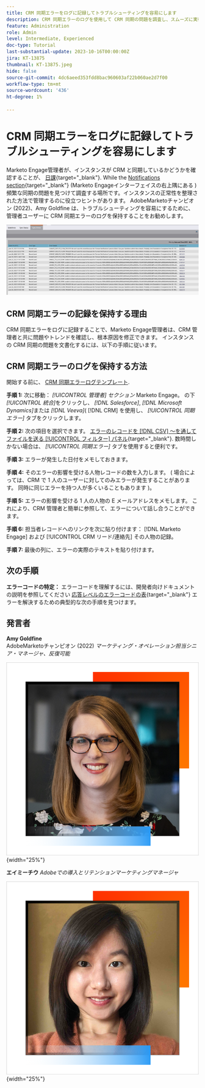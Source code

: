 ```yaml
---
title: CRM 同期エラーをログに記録してトラブルシューティングを容易にします
description: CRM 同期エラーのログを使用して CRM 同期の問題を調査し、スムーズに実行させる方法を説明します。
feature: Administration
role: Admin
level: Intermediate, Experienced
doc-type: Tutorial
last-substantial-update: 2023-10-16T00:00:00Z
jira: KT-13875
thumbnail: KT-13875.jpeg
hide: false
source-git-commit: 4dc6aeed353fdd8bac960603af22b060ae2d7f00
workflow-type: tm+mt
source-wordcount: '436'
ht-degree: 1%

---
```



# CRM 同期エラーをログに記録してトラブルシューティングを容易にします

Marketo Engage管理者が、インスタンスが CRM と同期しているかどうかを確認することが、 [日課](https://nation.marketo.com/t5/champion-program-blogs/my-marketo-morning-routine-tips-for-driving-marketing-operation/ba-p/247508){target="_blank"}. While the [Notifications section](https://experienceleague.adobe.com/docs/marketo/using/product-docs/core-marketo-concepts/miscellaneous/notification-types.html){target="_blank"} (Marketo Engageインターフェイスの右上隅にある ) 頻繁な同期の問題を見つけて調査する場所です。インスタンスの正常性を整理された方法で管理するのに役立つヒントがあります。  AdobeMarketoチャンピオン (2022)、Amy Goldfine は、トラブルシューティングを容易にするために、管理者ユーザーに CRM 同期エラーのログを保持することをお勧めします。

![「同期エラー」タブのスクリーンショット](/help/tutorial-inherited-instance/_assets/Marketo_Engage_Admin_Salesforce_Sync_Errors_Tab.png)

## CRM 同期エラーの記録を保持する理由

CRM 同期エラーをログに記録することで、Marketo Engage管理者は、CRM 管理者と共に問題やトレンドを確認し、根本原因を修正できます。 インスタンスの CRM 同期の問題を文書化するには、以下の手順に従います。

## CRM 同期エラーのログを保持する方法

開始する前に、 [CRM 同期エラーログテンプレート](/help/tutorial-inherited-instance/_assets/downloads/Adobe-Marketo-Engage_CRM-Sync-Error-Log-Template.xlsx).

**手順 1:** 次に移動： *[!UICONTROL 管理者] セクション* Marketo Engage。 の下 *[!UICONTROL 統合]*&#x200B;をクリックし、 *[!DNL Salesforce]*, *[!DNL Microsoft Dynamics]*&#x200B;または *[!DNL Veeva]*( [!DNL CRM] を使用し、 *[!UICONTROL 同期エラー]* タブをクリックします。

**手順 2:** 次の項目を選択できます。 [エラーのレコードを [!DNL CSV] ～を通してファイルを送る [!UICONTROL フィルター] パネル](https://experienceleague.adobe.com/docs/marketo/using/product-docs/crm-sync/salesforce-sync/salesforce-sync-errors.html#filter-sync-errors){target="_blank"}. 数時間しかない場合は、 *[!UICONTROL 同期エラー]* タブを使用すると便利です。

**手順 3:** エラーが発生した日付をメモしておきます。

**手順 4:** そのエラーの影響を受ける人物レコードの数を入力します。 ( 場合によっては、CRM で 1 人のユーザーに対してのみエラーが発生することがあります。 同時に同じエラーを持つ人が多くいることもあります )。

**手順 5:** エラーの影響を受ける 1 人の人物の E メールアドレスをメモします。 これにより、CRM 管理者と簡単に参照して、エラーについて話し合うことができます。

**手順 6:** 担当者レコードへのリンクを次に貼り付けます： [!DNL Marketo Engage] および [!UICONTROL CRM リード/連絡先] その人物の記録。

**手順 7:** 最後の列に、エラーの実際のテキストを貼り付けます。

## 次の手順

**エラーコードの特定：** エラーコードを理解するには、開発者向けドキュメントの説明を参照してください [応答レベルのエラーコードの表](https://developers.marketo.com/rest-api/error-codes/#response_level_error_codes){target="_blank"} エラーを解決するための典型的な次の手順を見つけます。

## 発言者

**Amy Goldfine**\
AdobeMarketoチャンピオン (2022)
*マーケティング・オペレーション担当シニア・マネージャ、反復可能*

![Amy Goldfine](/help/tutorial-inherited-instance/_assets/authors/Customer_Author_Amy_Goldfine.png){width="25%"}

**エイミーチウ**
*Adobeでの導入とリテンションマーケティングマネージャ*

![エイミーチウ](/help/tutorial-inherited-instance/_assets/authors/Adobe_Author_Amy_Chiu.png){width="25%"}

